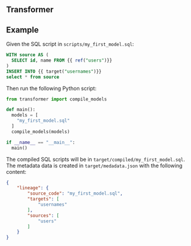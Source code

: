 ## Transformer

## Example

Given the SQL script in `scripts/my_first_model.sql`:

```sql
WITH source AS (
  SELECT id, name FROM {{ ref("users")}}
)
INSERT INTO {{ target("usernames")}}
select * from source
```

Then run the following Python script:

```python
from transformer import compile_models

def main():
  models = [
    "my_first_model.sql"
  ]
  compile_models(models)

if __name__ == "__main__":
  main()
```

The compiled SQL scripts will be in `target/compiled/my_first_model.sql`. The metadata data is created in `target/medadata.json` with the following content:

```json
{
    "lineage": {
        "source_code": "my_first_model.sql",
        "targets": [
            "usernames"
        ],
        "sources": [
            "users"
        ]
    }
}
```
